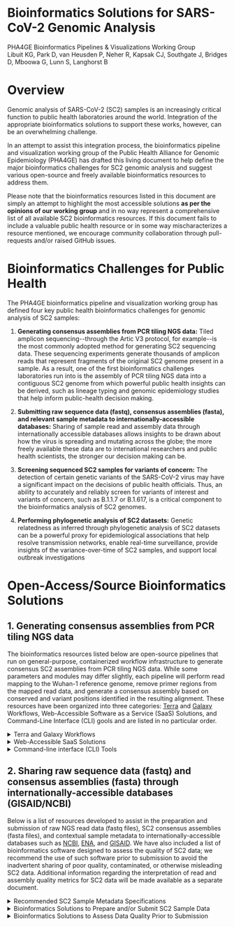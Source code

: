 # **Bioinformatics Solutions for SARS-CoV-2 Genomic Analysis**

PHA4GE Bioinformatics Pipelines &amp; Visualizations Working Group <br/>
Libuit KG, Park D, van Heusden P, Neher R, Kapsak CJ, Southgate J, Bridges D, Mboowa G, Lunn S, Langhorst B

# Overview

Genomic analysis of SARS-CoV-2 (SC2) samples is an increasingly critical function to public health laboratories around the world. Integration of the appropriate bioinformatics solutions to support these works, however, can be an overwhelming challenge.

 In an attempt to assist this integration process, the bioinformatics pipeline and visualization working group of the Public Health Alliance for Genomic Epidemiology (PHA4GE) has drafted this living document to help define the major bioinformatics challenges for SC2 genomic analysis and suggest various open-source and freely available bioinformatics resources to address them.

Please note that the bioinformatics resources listed in this document are simply an attempt to highlight the most accessible solutions **as per the opinions of our working group** and in no way represent a comprehensive list of all available SC2 bioinformatics resources. If this document fails to include a valuable public health resource or in some way mischaracterizes a resource mentioned, we encourage community collaboration through pull-requests and/or raised GitHub issues.

# Bioinformatics Challenges for Public Health

The PHA4GE bioinformatics pipeline and visualization working group has defined four key public health bioinformatics challenges for genomic analysis of SC2 samples:

1. **Generating consensus assemblies from PCR tiling NGS data:** Tiled amplicon sequencing--through the Artic V3 protocol, for example--is the most commonly adopted method for generating SC2 sequencing data. These sequencing experiments generate thousands of amplicon reads that represent fragments of the original SC2 genome present in a sample. As a result, one of the first bioinformatics challenges laboratories run into is the assembly of PCR tiling NGS data into a contiguous SC2 genome from which powerful public health insights can be derived, such as lineage typing and genomic epidemiology studies that help inform public-health decision making.

2. **Submitting raw sequence data (fastq), consensus assemblies (fasta), and relevant sample metadata to internationally-accessible databases:** Sharing of sample read and assembly data through internationally accessible databases allows insights to be drawn about how the virus is spreading and mutating across the globe; the more freely available these data are to international researchers and public health scientists, the stronger our decision making can be.

3. **Screening sequenced SC2 samples for variants of concern:** The detection of certain genetic variants of the SARS-CoV-2 virus may have a significant impact on the decisions of public health officials. Thus, an ability to accurately and reliably screen for variants of interest and variants of concern, such as B.1.1.7 or B.1.617, is a critical component to the bioinformatics analysis of SC2 genomes.

4. **Performing phylogenetic analysis of SC2 datasets:** Genetic relatedness as inferred through phylogenetic analysis of SC2 datasets can be a powerful proxy for epidemiological associations that help resolve transmission networks, enable real-time surveillance, provide insights of the variance-over-time of SC2 samples, and support local outbreak investigations

# Open-Access/Source Bioinformatics Solutions

## 1. Generating consensus assemblies from PCR tiling NGS data

The bioinformatics resources listed below are open-source pipelines that run on general-purpose, containerized workflow infrastructure to generate consensus SC2 assemblies from PCR tiling NGS data. While some parameters and modules may differ slightly, each pipeline will perform read mapping to the Wuhan-1 reference genome, remove primer regions from the mapped read data, and generate a consensus assembly based on conserved and variant positions identified in the resulting alignment. These resources have been organized into three categories: [Terra](app.terra.bio) and [Galaxy](https://galaxyproject.org/) Workflows, Web-Accessible Software as a Service (SaaS) Solutions, and Command-Line Interface (CLI) gools and are listed in no particular order.

<details>
 <summary>Terra and Galaxy Workflows</summary>

1. [Broad viral-ngs](https://dockstore.org/organizations/BroadInstitute/collections/pgs)
  - **Brief Description** : The viral-ngs workflow collection contains many tools for viral analysis. The consensus genome caller is called assemble\_refbased and should work for any low-diversity microbial genome and is appropriate for viruses stemming from a single point-source outbreak, such as SARS-CoV-2. Accepts Illumina paired, single, or mixed reads, as well as ONT reads. Accepts metagenomic or amplicon-based reads with primer trimming.
  - **Developed/supported by:** Broad Institute Viral Genomics 
  - **Documentation** : [Technical documentation (ReadTheDocs)](https://viral-ngs.readthedocs.io/en/latest/)
  - **User base:** [H3Africa](https://h3africa.org/index.php/consortium/genomic-characterization-and-surveillance-of-microbial-threats-in-west-africa/) West African sites ([RUN](http://acegid.org/), [KGH](https://vhfc.org/consortium/people/), [UCAD](https://www.ucad.sn/))
  - **Workflow language:** WDL
    - **Web/Cloud GUI Platforms:** Terra, DNAnexus,
    - **CLI Platforms:** Cromwell (local HPC, cloud), miniWDL
2. [Titan Workflows for Genomic Characterization](https://dockstore.org/organizations/Theiagen/collections/PublicHealthViralGenomics)
  - **Brief Description** : The Titan Series includes four separate WDL workflows (Titan\_Illumina\_PE, Titan\_Illumina\_SE, Titan\_ClearLabs, and Titan\_ONT) that process NGS read data from four different sequencing approaches: Illumina paired-end, Illumina single-end, Clear Labs, and Oxford Nanopore Technology (ONT)) to generate consensus assemblies, produce relevant quality-control metrics for both the input read data and the generated assembly, and assign samples with a lineage and clade designation using Pangolin and NextClade, respectively.
  - **Developed/supported by:** Theiagen Genomics
  - **Documentation:** [Technical documentation (ReadTheDocs)](https://public-health-viral-genomics-theiagen.readthedocs.io/en/latest/overview.html), [step-by-step protocols (Protocols.io)](https://www.protocols.io/file-manager/9EF18A27777511EBA1C60A58A9FEAC2A), and [video tutorials (YouTube Playlist)](https://www.youtube.com/watch?v=fy0Hm0lfIas&amp;list=PLU47xRg_MKJrtyoFwqGiywl7lQj6vq8Uz)
  - **User base:** US PHLs
  - **Workflow language:** WDL
    - **Web/Cloud GUI Platforms:** Terra\* (primary), DNAnexus,
    - **CLI Platforms:** Cromwell (local HPC, cloud), miniWDL
3. [COVID-19 Galaxy Workflows](https://covid19.galaxyproject.org/artic/)
  - **Brief Description** : Several Galaxy workflows for performing SC2 consensus genome assembly have been available including a Galaxy workflow for the analysis of Illumina paired-end sequenced ARTIC amplicon data and the SARS-CoV-2 RECoVERY pipeline hosted on the Galaxy instance ARIES; SARS-CoV-2 RECoVERY can generate SC2 consensus genomes from Illumina, Ion Torrent, and Nanopore read data.
  - **Developed/supported by:** usegalaxy.eu ([https://covid19.galaxyproject.org/artic/](https://covid19.galaxyproject.org/artic/))
  - **Documentation** : [https://covid19.galaxyproject.org/artic/](https://covid19.galaxyproject.org/artic/)
  - ARIES/Istituto Superiore di Sanità ([https://aries.iss.it/u/arnold-knijn/w/sars-cov-2recovery31](https://aries.iss.it/u/arnold-knijn/w/sars-cov-2recovery31))
  - **User base:** usegalaxy.\* (preprint in progress), ARIES ([https://www.biorxiv.org/content/10.1101/2021.01.16.425365v2](https://www.biorxiv.org/content/10.1101/2021.01.16.425365v2))
  - **Workflow language:** Galaxy
    - **Web/Cloud GUI Platforms:** GalaxyProject
</details>

<details>
 <summary>Web-Accessible SaaS Solutions</summary>
 
1. [IDSeq (CZ BioHub)](https://idseq.net/)
  - **Brief Description** : User-friendly software platform originally developed for metagenomics studies that has since been repurposed to include SC2 consensus assembly calling from Oxford Nanopore or paired-end Illumina data
  - **Developed/supported by:** CZI
  - **User base:** CZ BioHub &amp; partners
  - **User-interface** : Web application on BioHub-funded AWS
2. [EDGE COVID-19](https://edge-covid19.edgebioinformatics.org/)
  - **Brief Description** : EDGE COVID-19 is a derivative of the original EDGE Bioinformatics software (Li _et al._ 2017) that was developed to perform reference-based SC2 assemblies and quality assessment of Illumina or Nanopore read data.
  - **Developed/supported by:** Los Alamos National Laboratories
  - **User base:** LANL &amp; partners
  - **User-interface** : Web application on LANL hardware
</details>

<details>
 <summary>Command-line interface (CLI) Tools</summary>
 
 1. [SIGNAL (SARS-CoV-2 Illumina GeNome Assembly Line; CanCOGeN)](https://github.com/jaleezyy/covid-19-signal)
  - **Brief Description** : SnakeMake pipeline for generating SC2 consensus assemblies from Illumina read data; being utilized to support SC2 sequencing efforts throughout the state of California, USA through the COVID-Tracker initiative
  - **Developed/supported by:** Nassir, JA, _et al._
  - **Documentation** : [Technical Documentation (GitHub README)](https://github.com/jaleezyy/covid-19-signal)
  - **User base:** CA PHLs
  - **User-interface** : CLI (Snakemake)
2. [ARTIC nCOV19 (ARTIC Network; Connor-lab)](https://github.com/connor-lab/ncov2019-artic-nf)
  - **Brief Description** : Configured conda environment that enables access to Oxford Nanopore or Illumina consensus sequence assemblers: Medaka (ONT), NanoPolish (ONT) or BWA (Illumina)
  - **Developed/supported by:** COG UK / ARTIC
  - **Documentation** : [Technical Documentation (GitHub README)](https://github.com/connor-lab/ncov2019-artic-nf/blob/master/README.md)
  - **User base:** COG UK
  - **Workflow language:** Nextflow
    - **CLI Platforms:** Nextflow cli client, Nextflow Tower (local HPC, cloud, etc)
3. [StaPH-B ToolKit](https://github.com/StaPH-B/staphb_toolkit)
  - **Brief Description** : Two StaPH-B workflows for performing SC2 consensus genome assembly have been available: Cecret, a pipeline developed for the analysis of single or paired-end Illumina reads. and Monroe, a workflow with various subcommands that perform consensus genome assembly from either Illumina or Nanopore read data.
  - **Developed/supported by:** StaPH-B
  - **Documentation** : [https://staph-b.github.io/staphb\_toolkit/](https://staph-b.github.io/staphb_toolkit/install/), [Python Package Index (PyPI)](https://pypi.org/project/staphb-toolkit/)
  - **User base:** US PHLs
  - **User-interface** : CLI (Python package)
 
</details>

## 2. Sharing raw sequence data (fastq) and consensus assemblies (fasta) through internationally-accessible databases (GISAID/NCBI)

Below is a list of resources developed to assist in the preparation and submission of raw NGS read data (fastq files), SC2 consensus assemblies (fasta files), and contextual sample metadata to internationally-accessible databases such as [NCBI](https://www.ncbi.nlm.nih.gov/sars-cov-2/), [ENA](https://www.ebi.ac.uk/ena/browser/home), and [GISAID](https://www.gisaid.org/). We have also included a list of bioinformatics software designed to assess the quality of SC2 data; we recommend the use of such software prior to submission to avoid the inadvertent sharing of poor quality, contaminated, or otherwise misleading SC2 data. Additional information regarding the interpretation of read and assembly quality metrics for SC2 data will be made available as a separate document.

<details>
 <summary>Recommended SC2 Sample Metadata Specifications</summary>
 
- [PHA4GE Contextual Data Specifications](https://www.preprints.org/manuscript/202008.0220/v1)
  - **Database Target(s)**: GISAID, ENA, SRA, Genbank
  - **Brief Description** : A SARS-CoV-2 contextual data specification based on harmonisable, publicly available, community standards. The specification is implementable via a collection template, as well as an array of protocols and tools to support the harmonisation and submission of sequence data and contextual information to public repositories.
  - **Developed/supported by:** PHA4GE
  - **Documentation** : [Technical documentation (GitHub README)](https://github.com/pha4ge/SARS-CoV-2-Contextual-Data-Specification)
  - **User base:** Global public health community
 
</details>

<details>
 <summary>Bioinformatics Solutions to Prepare and/or Submit SC2 Sample Data</summary>
 
- [Broad viral-ngs](https://dockstore.org/organizations/BroadInstitute/collections/pgs) (described above)
  - **Database Target(s)**: SRA, GenBank, GISAID
  - **Brief Description** : The viral-ngs workflow collection contains workflows (sarscov2\_genbank, sarscov2\_sra\_to\_genbank, sarscov2\_illumina\_full) that prepare data for Genbank and GISAID submission (and SRA submission if starting from raw reads).
  - **Developed/supported by:** Broad Institute Viral Genomics
  - **Documentation** : [Technical documentation (ReadTheDocs)](https://viral-ngs.readthedocs.io/en/latest/)
  - **User base:** [H3Africa](https://h3africa.org/index.php/consortium/genomic-characterization-and-surveillance-of-microbial-threats-in-west-africa/) West African sites ([RUN](http://acegid.org/), [KGH](https://vhfc.org/consortium/people/), [UCAD](https://www.ucad.sn/))
  - **Workflow language:** WDL
    - **Web/Cloud GUI Platforms:** Terra, DNAnexus,
  - **CLI Platforms:** Cromwell (local HPC, cloud), miniWDL
- [Theiagen&#39;s Mercury Workflows](https://dockstore.org/organizations/Theiagen/collections/PublicHealthViralGenomics)
  - **Database Target(s)**: GenBank, GISAID (SRA submission prep in development)
  - **Brief Description** : The Mercury Series includes three separate WDL workflows (Mercury\_SE\_Prep, Mercury\_PE\_Prep, and Mercury\_Batch) that prepare SC2 consensus assemblies (fasta files) and contextual sample metadata sample for submission to GISAID and NCBI&#39;s GenBank database.
  - **Developed/supported by:** Theiagen Genomics
  - **Documentation:** [Technical documentation (ReadTheDocs)](https://public-health-viral-genomics-theiagen.readthedocs.io/en/latest/overview.html), [step-by-step protocols (Protocols.io)](https://www.protocols.io/file-manager/9EF18A27777511EBA1C60A58A9FEAC2A), and [video tutorials (YouTube Playlist)](https://www.youtube.com/watch?v=fy0Hm0lfIas&amp;list=PLU47xRg_MKJrtyoFwqGiywl7lQj6vq8Uz)
  - **User base:** US PHLs
  - **Workflow language:** WDL
    - **Web/Cloud GUI Platforms:** Terra\* (primary), DNAnexus,
    - **CLI Platforms:** Cromwell (local HPC, cloud), miniWDL
- [Galaxy ENA Submission Plugin](https://github.com/galaxyproject/tools-iuc/tree/master/tools/ena_upload)
  - **Database Target(s)**: ENA
  - **Brief Description** : Galaxy plugin for direct submission to the European Nucleotide Archive database
  - **Developed/supported by:** [Galaxy IUC (Intergalactic Utilities Commission)](https://galaxyproject.org/iuc/)
  - **Documentation**: [https://github.com/ELIXIR-Belgium/ena-upload-container](https://github.com/ELIXIR-Belgium/ena-upload-container)
  - **User base:** European PHLs
  - **Workflow language:** Galaxy
    - **Web/Cloud GUI Platforms:** GalaxyProject
 
</details>

<details>
 <summary>Bioinformatics Solutions to Assess Data Quality Prior to Submission</summary>
 
- [VADR - Viral Annotation DefineR](https://github.com/ncbi/vadr)
  - **Brief Description** : VADR is a suite of CLI tools for classifying and analyzing sequences homologous to a set of reference models of viral genomes or gene families. With regards to SC2, laboratories have utilized VADR to identify samples with potentially mis-assembled genomes that are likely to be rejected from an internationally-accessible database.
  - **Developed/supported by:** NCBI
  - **Documentation** : [Technical Documentation (GitHub Wiki)](https://github.com/ncbi/vadr/wiki/Coronavirus-annotation)
  - **User base:** NCBI GenBank & US PHLs
  - **Accessibility** : [Local install](https://github.com/ncbi/vadr/blob/master/documentation/install.md#top) or the [StaPH-B Docker Image](https://hub.docker.com/r/staphb/vadr/)
- [Broad viral-ngs](https://dockstore.org/organizations/BroadInstitute/collections/pgs) (Terra workflow described above; includes VADR)
- [Titan Workflows for Genomic Characterization](https://dockstore.org/organizations/Theiagen/collections/PublicHealthViralGenomics) (Terra workflow described above; includes VADR)
- [COVID-19 Galaxy Workflows](https://covid19.galaxyproject.org/artic/) (Galaxy resources described above)
- [IDSeq (CZ BioHub)](https://idseq.net/) (SaaS solution described above)
- [EDGE COVID-19](https://edge-covid19.edgebioinformatics.org/) (SaaS solution described above)
- [SIGNAL (SARS-CoV-2 Illumina GeNome Assembly Line; CanCOGeN)](https://github.com/jaleezyy/covid-19-signal) (CLI tool described above)
- [ARTIC nCOV19 (ARTIC Network; Connor-lab)](https://github.com/connor-lab/ncov2019-artic-nf) (CLI tool described above)
- [StaPH-B ToolKit](https://github.com/StaPH-B/staphb_toolkit) (CLI tool described above; VADR included in the Cecret workflow)
 
</details>
